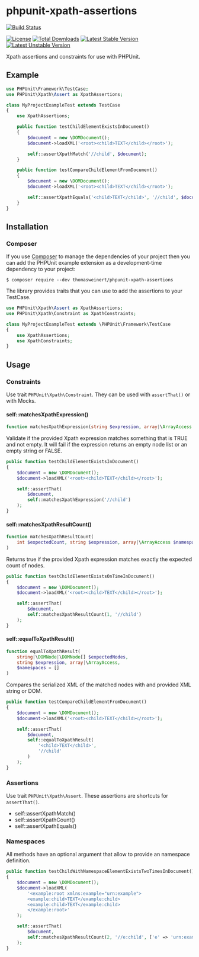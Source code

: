 # phpunit-xpath-assertions

[![Build Status](https://img.shields.io/travis/ThomasWeinert/phpunit-xpath-assertions.svg)](https://travis-ci.org/ThomasWeinert/phpunit-xpath-assertions)

[![License](https://img.shields.io/packagist/l/thomasweinert/phpunit-xpath-assertions.svg)](https://github.com/thomasweinert/phpunit-xpath-assertions/blob/master/LICENSE)
[![Total Downloads](https://img.shields.io/packagist/dt/thomasweinert/phpunit-xpath-assertions.svg)](https://packagist.org/packages/thomasweinert/phpunit-xpath-assertions)
[![Latest Stable Version](https://img.shields.io/packagist/v/thomasweinert/phpunit-xpath-assertions.svg)](https://packagist.org/packages/thomasweinert/phpunit-xpath-assertions)
[![Latest Unstable Version](https://img.shields.io/packagist/vpre/thomasweinert/phpunit-xpath-assertions.svg)](https://packagist.org/packages/thomasweinert/phpunit-xpath-assertions)

Xpath assertions and constraints for use with PHPUnit. 

## Example

```php
use PHPUnit\Framework\TestCase;
use PHPUnit\Xpath\Assert as XpathAssertions;

class MyProjectExampleTest extends TestCase
{
    use XpathAssertions;

    public function testChildElementExistsInDocument()
    {
        $document = new \DOMDocument();
        $document->loadXML('<root><child>TEXT</child></root>');

        self::assertXpathMatch('//child', $document);
    }

    public function testCompareChildElementFromDocument()
    {
        $document = new \DOMDocument();
        $document->loadXML('<root><child>TEXT</child></root>');

        self::assertXpathEquals('<child>TEXT</child>', '//child', $document);
    }
}
```

## Installation

### Composer

If you use [Composer](https://getcomposer.org/) to manage the dependencies of your project then you can add the PHPUnit example extension as a development-time dependency to your project:

```
$ composer require --dev thomasweinert/phpunit-xpath-assertions
```

The library provides traits that you can use to add the assertions to your TestCase.

```php
use PHPUnit\Xpath\Assert as XpathAssertions;
use PHPUnit\Xpath\Constraint as XpathConstraints;

class MyProjectExampleTest extends \PHPUnit\Framework\TestCase
{
    use XpathAssertions;
    use XpathConstraints;
}
```

## Usage

### Constraints

Use trait `PHPUnit\Xpath\Constraint`. They can be used with `assertThat()` or 
with Mocks.

#### self::matchesXpathExpression()

```php
function matchesXpathExpression(string $expression, array|\ArrayAccess $namespaces = [])
```

Validate if the provided Xpath expression matches something that is TRUE and not empty.
It will fail if the expression returns an empty node list or an empty string or FALSE.

```php
public function testChildElementExistsInDocument()
{
    $document = new \DOMDocument();
    $document->loadXML('<root><child>TEXT</child></root>');

    self::assertThat(
        $document,
        self::matchesXpathExpression('//child')
    );
}
```

#### self::matchesXpathResultCount()

```php
function matchesXpathResultCount(
    int $expectedCount, string $expression, array|\ArrayAccess $namespaces = []
)
```

Returns true if the provided Xpath expression matches exactly the expected count of nodes.

```php
public function testChildElementExistsOnTimeInDocument()
{
    $document = new \DOMDocument();
    $document->loadXML('<root><child>TEXT</child></root>');

    self::assertThat(
        $document,
        self::matchesXpathResultCount(1, '//child')
    );
}
```

#### self::equalToXpathResult()

```php
function equalToXpathResult(
    string|\DOMNode|\DOMNode[] $expectedNodes, 
    string $expression, array|\ArrayAccess, 
    $namespaces = []
)
```

Compares the serialized XML of the matched nodes with and provided XML string or DOM.

```php
public function testCompareChildElementFromDocument()
{
    $document = new \DOMDocument();
    $document->loadXML('<root><child>TEXT</child></root>');

    self::assertThat(
        $document,
        self::equalToXpathResult(
            '<child>TEXT</child>',
            '//child'
        )
    );
}
```

### Assertions

Use trait `PHPUnit\Xpath\Assert`. These assertions are shortcuts for 
`assertThat()`.

* self::assertXpathMatch()
* self::assertXpathCount()
* self::assertXpathEquals()

### Namespaces 

All methods have an optional argument that allow to provide an namespace definition.

```php
public function testChildWithNamespaceElementExistsTwoTimesInDocument()
{
    $document = new \DOMDocument();
    $document->loadXML(
        '<example:root xmlns:example="urn:example">
        <example:child>TEXT</example:child>
        <example:child>TEXT</example:child>
        </example:root>'
    );

    self::assertThat(
        $document,
        self::matchesXpathResultCount(2, '//e:child', ['e' => 'urn:example'])
    );
}
```
